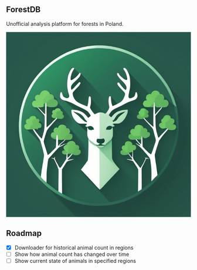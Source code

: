 ## ForestDB

Unofficial analysis platform for forests in Poland.

![There should be logo...](logo.png)

## Roadmap

- [x] Downloader for historical animal count in regions
- [ ] Show how animal count has changed over time
- [ ] Show current state of animals in specified regions